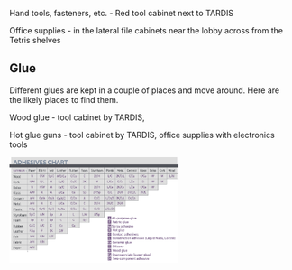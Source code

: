 Hand tools, fasteners, etc. - Red tool cabinet next to TARDIS

Office supplies - in the lateral file cabinets near the lobby across from the Tetris shelves

Glue
----

Different glues are kept in a couple of places and move around. Here are the likely places to find them.

Wood glue - tool cabinet by TARDIS,

Hot glue guns - tool cabinet by TARDIS, office supplies with electronics tools

<img src="M50_adhesive_chart_big.png" title="M50_adhesive_chart_big.png" alt="M50_adhesive_chart_big.png" width="300" />
